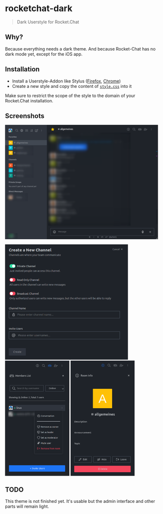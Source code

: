 # rocketchat-dark

> Dark Userstyle for Rocket.Chat

## Why?

Because everything needs a dark theme. And because Rocket-Chat has no dark mode yet, except for the iOS app.

## Installation

- Install a Userstyle-Addon like Stylus ([Firefox](https://addons.mozilla.org/de/firefox/addon/styl-us/), [Chrome](https://chrome.google.com/webstore/detail/stylus/clngdbkpkpeebahjckkjfobafhncgmne))
- Create a new style and copy the content of [`style.css`](style.css) into it

Make sure to restrict the scope of the style to the domain of your Rocket.Chat installation.

## Screenshots

![Chat](screenshots/chat.png)

<img alt="Create a new Channel" src="screenshots/create_channel.png" height="380"> <img alt="Members List" src="screenshots/members_list.png" height="380"> <img alt="Room Info" src="screenshots/room_info.png" height="380">

## TODO

This theme is not finished yet. It's usable but the admin interface and other parts will remain light.
